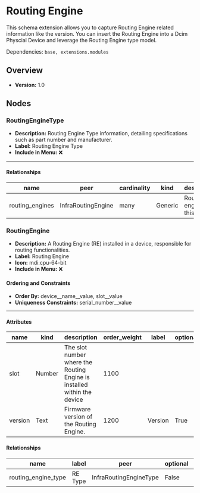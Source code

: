 # Routing Engine

This schema extension allows you to capture Routing Engine related information like the version. You can insert the Routing Engine into a Dcim Physcial Device and leverage the Routing Engine type model.


Dependencies: `base, extensions.modules`
## Overview
- **Version:** 1.0
## Nodes
### **RoutingEngineType**
- **Description:** Routing Engine Type information, detailing specifications such as part number and manufacturer.
- **Label:** Routing Engine Type
- **Include in Menu:** ❌
---
#### Relationships
| name | peer | cardinality | kind | description |
| ---- | ---- | ----------- | ---- | ----------- |
| routing_engines | InfraRoutingEngine | many | Generic | Routing engines of this type. |

### **RoutingEngine**
- **Description:** A Routing Engine (RE) installed in a device, responsible for routing functionalities.
- **Label:** Routing Engine
- **Icon:** mdi:cpu-64-bit
- **Include in Menu:** ❌

#### Ordering and Constraints
- **Order By:** device__name__value, slot__value
- **Uniqueness Constraints:** serial_number__value
---
#### Attributes
| name | kind | description | order_weight | label | optional |
| ---- | ---- | ----------- | ------------ | ----- | -------- |
| slot | Number | The slot number where the Routing Engine is installed within the device | 1100 |  |  |
| version | Text | Firmware version of the Routing Engine. | 1200 | Version | True |

#### Relationships
| name | label | peer | optional | cardinality | kind | order_weight |
| ---- | ----- | ---- | -------- | ----------- | ---- | ------------ |
| routing_engine_type | RE Type | InfraRoutingEngineType | False | one | Attribute | 1150 |
